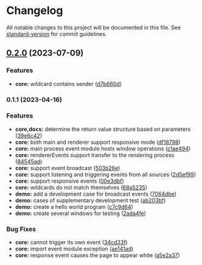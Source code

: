 # Changelog

All notable changes to this project will be documented in this file. See [standard-version](https://github.com/conventional-changelog/standard-version) for commit guidelines.

## [0.2.0](https://github.com/kisstar/electron-events/compare/v0.1.1...v0.2.0) (2023-07-09)


### Features

* **core:** wildcard contains sender ([d7b660d](https://github.com/kisstar/electron-events/commit/d7b660dcbb4b2f92edc47cb0fb683213c58c4228))

### 0.1.1 (2023-04-16)


### Features

* **core,docs:** determine the return value structure based on parameters ([39e6c42](https://github.com/kisstar/electron-events/commit/39e6c42ac55434a57adf3677364220cfd70b7b39))
* **core:** both main and renderer support responsive mode ([df18798](https://github.com/kisstar/electron-events/commit/df187988ba3fd0d7c98ae7c1939fcb0a5ce0673d))
* **core:** main process event module hosts window operations ([c1ae494](https://github.com/kisstar/electron-events/commit/c1ae4940069047c5a53737f510a5efa028f0cecf))
* **core:** rendererEvents support transfer to the rendering process ([84545ad](https://github.com/kisstar/electron-events/commit/84545ad0f631c47d2f244ef6e2c6ac193369b299))
* **core:** support event broadcast ([503b26e](https://github.com/kisstar/electron-events/commit/503b26efe618be6f2a9ee9a974c9641dbd7bf941))
* **core:** support listening and triggering events from all sources ([2d5ef99](https://github.com/kisstar/electron-events/commit/2d5ef99d6840462d6d1ac13ee5a68ac06e482ecd))
* **core:** support responsive events ([00e3dbf](https://github.com/kisstar/electron-events/commit/00e3dbfe9280aa56f408ca909ef6ea3cf0ac156a))
* **core:** wildcards do not match themselves ([68a5235](https://github.com/kisstar/electron-events/commit/68a52350f8b0b1c902c0da481ee38f02c0bdc727))
* **demo:** add a development case for broadcast events ([7064dbe](https://github.com/kisstar/electron-events/commit/7064dbecfeeebdcc9ee2a50c8262879ae3d04aec))
* **demo:** cases of supplementary development test ([ab203bf](https://github.com/kisstar/electron-events/commit/ab203bf676f91f12fd358338f2891438f1c71828))
* **demo:** create a hello world program ([c7c9d64](https://github.com/kisstar/electron-events/commit/c7c9d64d94038e14c23c78ee1f6b3e13c109aa2d))
* **demo:** create several windows for testing ([2ada4fe](https://github.com/kisstar/electron-events/commit/2ada4feae14d8933bc5fa068266d7e4bdd13dc4a))


### Bug Fixes

* **core:** cannot trigger its own event ([34cd33f](https://github.com/kisstar/electron-events/commit/34cd33ffffab98fb07aa3bd10737231e35acd3c0))
* **core:** import event module exception ([ae141ad](https://github.com/kisstar/electron-events/commit/ae141ad1ddf4fd6eaee7beeb077ddb2e38c03979))
* **core:** response event causes the page to appear white ([a5e2a37](https://github.com/kisstar/electron-events/commit/a5e2a377470d6d6e65abf25593ba3087793c7ef0))
